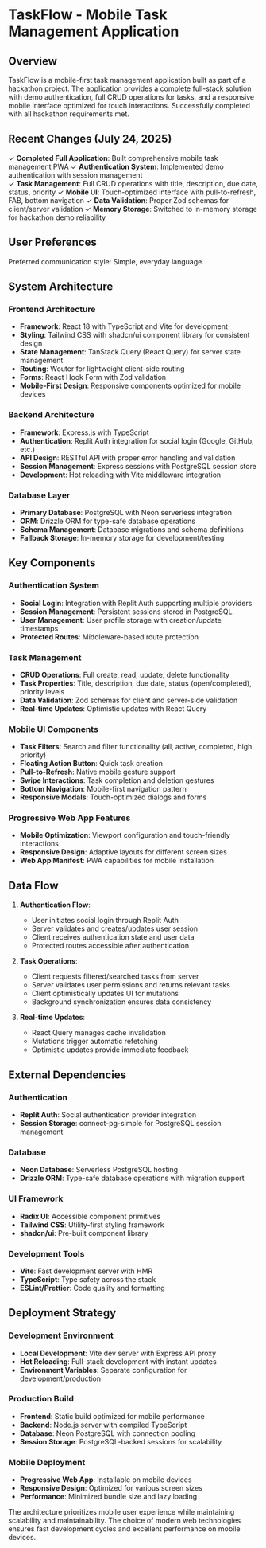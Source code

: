 # TaskFlow - Mobile Task Management Application

## Overview

TaskFlow is a mobile-first task management application built as part of a hackathon project. The application provides a complete full-stack solution with demo authentication, full CRUD operations for tasks, and a responsive mobile interface optimized for touch interactions. Successfully completed with all hackathon requirements met.

## Recent Changes (July 24, 2025)

✓ **Completed Full Application**: Built comprehensive mobile task management PWA
✓ **Authentication System**: Implemented demo authentication with session management  
✓ **Task Management**: Full CRUD operations with title, description, due date, status, priority
✓ **Mobile UI**: Touch-optimized interface with pull-to-refresh, FAB, bottom navigation
✓ **Data Validation**: Proper Zod schemas for client/server validation
✓ **Memory Storage**: Switched to in-memory storage for hackathon demo reliability

## User Preferences

Preferred communication style: Simple, everyday language.

## System Architecture

### Frontend Architecture
- **Framework**: React 18 with TypeScript and Vite for development
- **Styling**: Tailwind CSS with shadcn/ui component library for consistent design
- **State Management**: TanStack Query (React Query) for server state management
- **Routing**: Wouter for lightweight client-side routing
- **Forms**: React Hook Form with Zod validation
- **Mobile-First Design**: Responsive components optimized for mobile devices

### Backend Architecture
- **Framework**: Express.js with TypeScript
- **Authentication**: Replit Auth integration for social login (Google, GitHub, etc.)
- **API Design**: RESTful API with proper error handling and validation
- **Session Management**: Express sessions with PostgreSQL session store
- **Development**: Hot reloading with Vite middleware integration

### Database Layer
- **Primary Database**: PostgreSQL with Neon serverless integration
- **ORM**: Drizzle ORM for type-safe database operations
- **Schema Management**: Database migrations and schema definitions
- **Fallback Storage**: In-memory storage for development/testing

## Key Components

### Authentication System
- **Social Login**: Integration with Replit Auth supporting multiple providers
- **Session Management**: Persistent sessions stored in PostgreSQL
- **User Management**: User profile storage with creation/update timestamps
- **Protected Routes**: Middleware-based route protection

### Task Management
- **CRUD Operations**: Full create, read, update, delete functionality
- **Task Properties**: Title, description, due date, status (open/completed), priority levels
- **Data Validation**: Zod schemas for client and server-side validation
- **Real-time Updates**: Optimistic updates with React Query

### Mobile UI Components
- **Task Filters**: Search and filter functionality (all, active, completed, high priority)
- **Floating Action Button**: Quick task creation
- **Pull-to-Refresh**: Native mobile gesture support
- **Swipe Interactions**: Task completion and deletion gestures
- **Bottom Navigation**: Mobile-first navigation pattern
- **Responsive Modals**: Touch-optimized dialogs and forms

### Progressive Web App Features
- **Mobile Optimization**: Viewport configuration and touch-friendly interactions
- **Responsive Design**: Adaptive layouts for different screen sizes
- **Web App Manifest**: PWA capabilities for mobile installation

## Data Flow

1. **Authentication Flow**:
   - User initiates social login through Replit Auth
   - Server validates and creates/updates user session
   - Client receives authentication state and user data
   - Protected routes accessible after authentication

2. **Task Operations**:
   - Client requests filtered/searched tasks from server
   - Server validates user permissions and returns relevant tasks
   - Client optimistically updates UI for mutations
   - Background synchronization ensures data consistency

3. **Real-time Updates**:
   - React Query manages cache invalidation
   - Mutations trigger automatic refetching
   - Optimistic updates provide immediate feedback

## External Dependencies

### Authentication
- **Replit Auth**: Social authentication provider integration
- **Session Storage**: connect-pg-simple for PostgreSQL session management

### Database
- **Neon Database**: Serverless PostgreSQL hosting
- **Drizzle ORM**: Type-safe database operations with migration support

### UI Framework
- **Radix UI**: Accessible component primitives
- **Tailwind CSS**: Utility-first styling framework
- **shadcn/ui**: Pre-built component library

### Development Tools
- **Vite**: Fast development server with HMR
- **TypeScript**: Type safety across the stack
- **ESLint/Prettier**: Code quality and formatting

## Deployment Strategy

### Development Environment
- **Local Development**: Vite dev server with Express API proxy
- **Hot Reloading**: Full-stack development with instant updates
- **Environment Variables**: Separate configuration for development/production

### Production Build
- **Frontend**: Static build optimized for mobile performance
- **Backend**: Node.js server with compiled TypeScript
- **Database**: Neon PostgreSQL with connection pooling
- **Session Storage**: PostgreSQL-backed sessions for scalability

### Mobile Deployment
- **Progressive Web App**: Installable on mobile devices
- **Responsive Design**: Optimized for various screen sizes
- **Performance**: Minimized bundle size and lazy loading

The architecture prioritizes mobile user experience while maintaining scalability and maintainability. The choice of modern web technologies ensures fast development cycles and excellent performance on mobile devices.